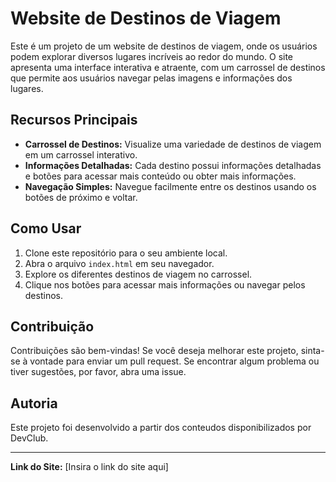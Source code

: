 # Website de Destinos de Viagem

Este é um projeto de um website de destinos de viagem, onde os usuários podem explorar diversos lugares incríveis ao redor do mundo. O site apresenta uma interface interativa e atraente, com um carrossel de destinos que permite aos usuários navegar pelas imagens e informações dos lugares.

## Recursos Principais

- **Carrossel de Destinos:** Visualize uma variedade de destinos de viagem em um carrossel interativo.
- **Informações Detalhadas:** Cada destino possui informações detalhadas e botões para acessar mais conteúdo ou obter mais informações.
- **Navegação Simples:** Navegue facilmente entre os destinos usando os botões de próximo e voltar.

## Como Usar

1. Clone este repositório para o seu ambiente local.
2. Abra o arquivo `index.html` em seu navegador.
3. Explore os diferentes destinos de viagem no carrossel.
4. Clique nos botões para acessar mais informações ou navegar pelos destinos.

## Contribuição

Contribuições são bem-vindas! Se você deseja melhorar este projeto, sinta-se à vontade para enviar um pull request. Se encontrar algum problema ou tiver sugestões, por favor, abra uma issue.

## Autoria

Este projeto foi desenvolvido a partir dos conteudos disponibilizados por DevClub.

---

**Link do Site:** [Insira o link do site aqui]
